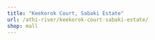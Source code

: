 ```yaml
---
title: "Keekorok Court, Sabaki Estate"
url: /athi-river/keekorok-court-sabaki-estate/
shop: mall
---
```

